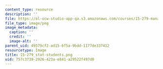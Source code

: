 ```yaml
---
content_type: resource
description: ''
file: https://ol-ocw-studio-app-qa.s3.amazonaws.com/courses/15-279-management-communication-for-undergraduates-fall-2012/757c37392926423ae841a29522f497d0_15-279_stat-students.png
file_type: image/png
image_metadata:
  caption: ''
  credit: ''
  image-alt: ''
parent_uid: 49579cf2-ad15-6f5a-9bdd-1177de337412
resourcetype: Image
title: 15-279_stat-students.png
uid: 757c3739-2926-423a-e841-a29522f497d0
---
```

